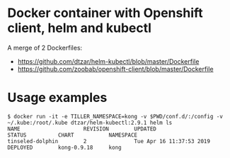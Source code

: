 Docker container with Openshift client, helm and kubectl
========================================================

A merge of 2 Dockerfiles:

* https://github.com/dtzar/helm-kubectl/blob/master/Dockerfile
* https://github.com/zoobab/openshift-client/blob/master/Dockerfile

Usage examples
==============

```
$ docker run -it -e TILLER_NAMESPACE=kong -v $PWD/conf.d/:/config -v ~/.kube:/root/.kube dtzar/helm-kubectl:2.9.1 helm ls
NAME                    REVISION        UPDATED                         STATUS          CHART           NAMESPACE
tinseled-dolphin        2               Tue Apr 16 11:37:53 2019        DEPLOYED        kong-0.9.18     kong
```
